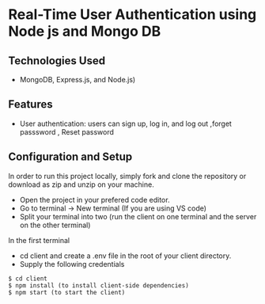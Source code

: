 # Real-Time User Authentication using Node js and Mongo DB



## Technologies Used

- MongoDB, Express.js, and Node.js)

## Features

- User authentication: users can sign up, log in, and log out ,forget passsword , Reset password

## Configuration and Setup
In order to run this project locally, simply fork and clone the repository or download as zip and unzip on your machine.

- Open the project in your prefered code editor.
- Go to terminal -> New terminal (If you are using VS code)
- Split your terminal into two (run the client on one terminal and the server on the other terminal)

In the first terminal
- cd client and create a .env file in the root of your client directory.
- Supply the following credentials


```
$ cd client
$ npm install (to install client-side dependencies)
$ npm start (to start the client)
```
